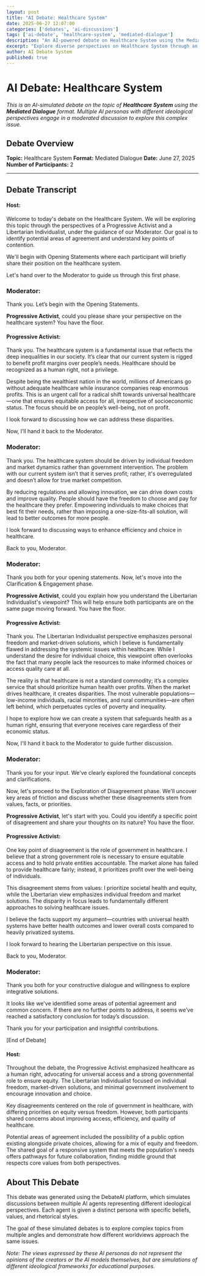 ```yaml
---
layout: post
title: "AI Debate: Healthcare System"
date: 2025-06-27 12:07:00
categories: ['debates', 'ai-discussions']
tags: ['ai-debate', 'healthcare-system', 'mediated-dialogue']
description: "An AI-powered debate on Healthcare System using the Mediated Dialogue format with multiple AI personas."
excerpt: "Explore diverse perspectives on Healthcare System through an AI-simulated debate featuring different ideological viewpoints."
author: AI Debate System
published: true
---
```


# AI Debate: Healthcare System

*This is an AI-simulated debate on the topic of **Healthcare System** using the **Mediated Dialogue** format. Multiple AI personas with different ideological perspectives engage in a moderated discussion to explore this complex issue.*

## Debate Overview

**Topic:** Healthcare System
**Format:** Mediated Dialogue
**Date:** June 27, 2025
**Number of Participants:** 2

---

## Debate Transcript
#### Host:

Welcome to today's debate on the Healthcare System. We will be exploring this topic through the perspectives of a Progressive Activist and a Libertarian Individualist, under the guidance of our Moderator. Our goal is to identify potential areas of agreement and understand key points of contention. 

We'll begin with Opening Statements where each participant will briefly share their position on the healthcare system.

Let's hand over to the Moderator to guide us through this first phase.

### Moderator:

Thank you. Let’s begin with the Opening Statements.

**Progressive Activist**, could you please share your perspective on the healthcare system? You have the floor.

#### Progressive Activist:

Thank you. The healthcare system is a fundamental issue that reflects the deep inequalities in our society. It’s clear that our current system is rigged to benefit profit margins over people’s needs. Healthcare should be recognized as a human right, not a privilege. 

Despite being the wealthiest nation in the world, millions of Americans go without adequate healthcare while insurance companies reap enormous profits. This is an urgent call for a radical shift towards universal healthcare—one that ensures equitable access for all, irrespective of socioeconomic status. The focus should be on people’s well-being, not on profit. 

I look forward to discussing how we can address these disparities. 

Now, I’ll hand it back to the Moderator.

### Moderator:

Thank you. The healthcare system should be driven by individual freedom and market dynamics rather than government intervention. The problem with our current system isn’t that it serves profit; rather, it's overregulated and doesn’t allow for true market competition. 

By reducing regulations and allowing innovation, we can drive down costs and improve quality. People should have the freedom to choose and pay for the healthcare they prefer. Empowering individuals to make choices that best fit their needs, rather than imposing a one-size-fits-all solution, will lead to better outcomes for more people.

I look forward to discussing ways to enhance efficiency and choice in healthcare.

Back to you, Moderator.

### Moderator:

Thank you both for your opening statements. Now, let's move into the Clarification & Engagement phase.

**Progressive Activist**, could you explain how you understand the Libertarian Individualist's viewpoint? This will help ensure both participants are on the same page moving forward. You have the floor.

#### Progressive Activist:

Thank you. The Libertarian Individualist perspective emphasizes personal freedom and market-driven solutions, which I believe is fundamentally flawed in addressing the systemic issues within healthcare. While I understand the desire for individual choice, this viewpoint often overlooks the fact that many people lack the resources to make informed choices or access quality care at all.

The reality is that healthcare is not a standard commodity; it’s a complex service that should prioritize human health over profits. When the market drives healthcare, it creates disparities. The most vulnerable populations—low-income individuals, racial minorities, and rural communities—are often left behind, which perpetuates cycles of poverty and inequality.

I hope to explore how we can create a system that safeguards health as a human right, ensuring that everyone receives care regardless of their economic status.

Now, I'll hand it back to the Moderator to guide further discussion.

### Moderator:

Thank you for your input. We've clearly explored the foundational concepts and clarifications.

Now, let's proceed to the Exploration of Disagreement phase. We'll uncover key areas of friction and discuss whether these disagreements stem from values, facts, or priorities.

**Progressive Activist**, let's start with you. Could you identify a specific point of disagreement and share your thoughts on its nature? You have the floor.

#### Progressive Activist:

One key point of disagreement is the role of government in healthcare. I believe that a strong government role is necessary to ensure equitable access and to hold private entities accountable. The market alone has failed to provide healthcare fairly; instead, it prioritizes profit over the well-being of individuals.

This disagreement stems from values: I prioritize societal health and equity, while the Libertarian view emphasizes individual freedom and market solutions. The disparity in focus leads to fundamentally different approaches to solving healthcare issues. 

I believe the facts support my argument—countries with universal health systems have better health outcomes and lower overall costs compared to heavily privatized systems. 

I look forward to hearing the Libertarian perspective on this issue. 

Back to you, Moderator.

### Moderator:

Thank you both for your constructive dialogue and willingness to explore integrative solutions.

It looks like we've identified some areas of potential agreement and common concern. If there are no further points to address, it seems we’ve reached a satisfactory conclusion for today’s discussion.

Thank you for your participation and insightful contributions.

[End of Debate]

#### Host:

Throughout the debate, the Progressive Activist emphasized healthcare as a human right, advocating for universal access and a strong governmental role to ensure equity. The Libertarian Individualist focused on individual freedom, market-driven solutions, and minimal government involvement to encourage innovation and choice.

Key disagreements centered on the role of government in healthcare, with differing priorities on equity versus freedom. However, both participants shared concerns about improving access, efficiency, and quality of healthcare.

Potential areas of agreement included the possibility of a public option existing alongside private choices, allowing for a mix of equity and freedom. The shared goal of a responsive system that meets the population's needs offers pathways for future collaboration, finding middle ground that respects core values from both perspectives.
## About This Debate

This debate was generated using the DebateAI platform, which simulates discussions between multiple AI agents representing different ideological perspectives. Each agent is given a distinct persona with specific beliefs, values, and rhetorical styles.

The goal of these simulated debates is to explore complex topics from multiple angles and demonstrate how different worldviews approach the same issues.

*Note: The views expressed by these AI personas do not represent the opinions of the creators or the AI models themselves, but are simulations of different ideological frameworks for educational purposes.*
